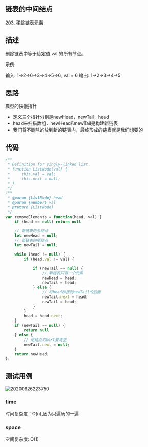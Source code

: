 ## 链表的中间结点
[203. 移除链表元素](https://leetcode-cn.com/problems/remove-linked-list-elements/)

## 描述

删除链表中等于给定值 val 的所有节点。

示例:

输入: 1->2->6->3->4->5->6, val = 6
输出: 1->2->3->4->5

## 思路

典型的快慢指针

- 定义三个指针分别是newHead，newTail，head
- head来扫描数组，newHead和newTail是构建新链表
- 我们将不删除的放到新的链表内，最终形成的链表就是我们想要的

## 代码

```js
/**
 * Definition for singly-linked list.
 * function ListNode(val) {
 *     this.val = val;
 *     this.next = null;
 * }
 */
/**
 * @param {ListNode} head
 * @param {number} val
 * @return {ListNode}
 */
var removeElements = function(head, val) {
    if (head == null) return null

    // 新链表的头结点
    let newHead = null;
    // 新链表的尾结点
    let newTail = null;

    while (head != null) {
        if (head.val != val) {

            if (newTail == null) {
                // 新链表只有一个元素
                newHead = head;
                newTail = head;
            } else {
                // 将head拼接到newTail的后面
                newTail.next = head;
                newTail = head;
            }
        }
        head = head.next;
    }
    if (newTail == null) {
        return null
    } else {
        // 尾结点的next要清空
        newTail.next = null;
    }
    return newHead;
};
```


## 测试用例
![20200626223750](https://hzy-1301560453.cos.ap-shanghai.myqcloud.com/2020/pictures/20200626223750.png)
### time

时间复杂度：O(n),因为只遍历的一遍
### space
空间复杂度: O(1)